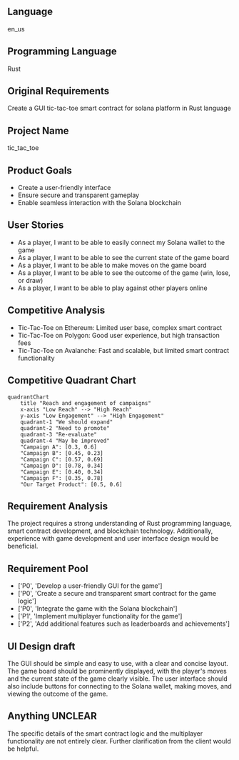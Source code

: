 ## Language

en_us

## Programming Language

Rust

## Original Requirements

Create a GUI tic-tac-toe smart contract for solana platform in Rust language

## Project Name

tic_tac_toe

## Product Goals

- Create a user-friendly interface
- Ensure secure and transparent gameplay
- Enable seamless interaction with the Solana blockchain

## User Stories

- As a player, I want to be able to easily connect my Solana wallet to the game
- As a player, I want to be able to see the current state of the game board
- As a player, I want to be able to make moves on the game board
- As a player, I want to be able to see the outcome of the game (win, lose, or draw)
- As a player, I want to be able to play against other players online

## Competitive Analysis

- Tic-Tac-Toe on Ethereum: Limited user base, complex smart contract
- Tic-Tac-Toe on Polygon: Good user experience, but high transaction fees
- Tic-Tac-Toe on Avalanche: Fast and scalable, but limited smart contract functionality

## Competitive Quadrant Chart

```mermaid
quadrantChart
    title "Reach and engagement of campaigns"
    x-axis "Low Reach" --> "High Reach"
    y-axis "Low Engagement" --> "High Engagement"
    quadrant-1 "We should expand"
    quadrant-2 "Need to promote"
    quadrant-3 "Re-evaluate"
    quadrant-4 "May be improved"
    "Campaign A": [0.3, 0.6]
    "Campaign B": [0.45, 0.23]
    "Campaign C": [0.57, 0.69]
    "Campaign D": [0.78, 0.34]
    "Campaign E": [0.40, 0.34]
    "Campaign F": [0.35, 0.78]
    "Our Target Product": [0.5, 0.6]
```

## Requirement Analysis

The project requires a strong understanding of Rust programming language, smart contract development, and blockchain technology. Additionally, experience with game development and user interface design would be beneficial.

## Requirement Pool

- ['P0', 'Develop a user-friendly GUI for the game']
- ['P0', 'Create a secure and transparent smart contract for the game logic']
- ['P0', 'Integrate the game with the Solana blockchain']
- ['P1', 'Implement multiplayer functionality for the game']
- ['P2', 'Add additional features such as leaderboards and achievements']

## UI Design draft

The GUI should be simple and easy to use, with a clear and concise layout. The game board should be prominently displayed, with the player's moves and the current state of the game clearly visible. The user interface should also include buttons for connecting to the Solana wallet, making moves, and viewing the outcome of the game.

## Anything UNCLEAR

The specific details of the smart contract logic and the multiplayer functionality are not entirely clear. Further clarification from the client would be helpful.

